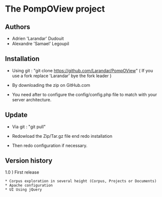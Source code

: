 # The PompOView project #
## Authors
* Adrien 'Larandar' Dudouit
* Alexandre 'Samael' Legoupil

## Installation
* Using git : "git clone https://github.com/Larandar/PompOView" ( If you use a fork replace 'Larandar' bye the fork leader )
* By downloading the zip on GitHub.com

* You need after to configure the config/config.php file to match with your server architecture.

## Update
* Via git : "git pull"
* Redowload the Zip/Tar.gz file end redo installation

* Then redo configuration if necessary. 

## Version history

1.0 ) First release

	* Corpus exploration in several height (Corpus, Projects or Documents)
	* Apache configuration
	* UI Using jQuery



